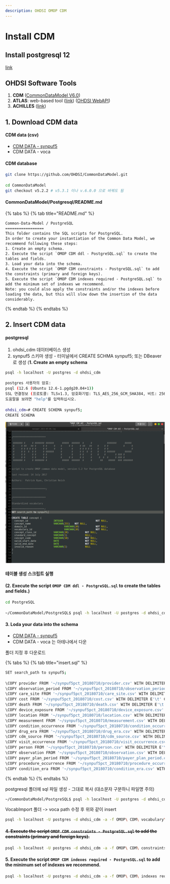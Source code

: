 ```yaml
---
description: OHDSI OMOP CDM
---
```


# Install CDM

## Install postgresql 12 

[link](https://app.gitbook.com/@gywlsdms123/s/notes/~/drafts/-M_3aShBp1b9ocuG715S/ohdsi/install/install-postgresql)

## OHDSI Software Tools 

1. **CDM** \([CommonDataModel V6.0](https://github.com/OHDSI/CommonDataModel/tree/v6.0_fixes)\)
2. **ATLAS**: web-based tool \([link](https://github.com/OHDSI/Atlas)\) \([OHDSI WebAPI](https://github.com/OHDSI/WebAPI)\)
3. **ACHILLES** \([link](https://github.com/OHDSI/Achilles)\)

## 1. Download CDM data 

#### CDM data \(csv\)

* [CDM DATA - synpuf5](https://drive.google.com/file/d/18EjMxyA6NsqBo9eed_Gab1ESHWPxJygz/view)
* CDM DATA - voca

#### CDM database

```bash
git clone https://github.com/OHDSI/CommonDataModel.git

cd CommonDataModel
git checkout v5.2.2 # v5.3.1 이나 v.6.0.0 으로 바꿔도 됨 
```

#### CommonDataModel/Postgresql/README.md

{% tabs %}
{% tab title="README.md" %}
```text
Common-Data-Model / PostgreSQL
=================
This folder contains the SQL scripts for PostgreSQL.
In order to create your instantiation of the Common Data Model, we recommend following these steps:
1. Create an empty schema.
2. Execute the script `OMOP CDM ddl - PostgreSQL.sql` to create the tables and fields.
3. Load your data into the schema.
4. Execute the script `OMOP CDM constraints - PostgreSQL.sql` to add the constraints (primary and foreign keys).
5. Execute the script `OMOP CDM indexes required - PostgreSQL.sql` to add the minimum set of indexes we recommend.
Note: you could also apply the constraints and/or the indexes before loading the data, but this will slow down the insertion of the data considerably.
```
{% endtab %}
{% endtabs %}

## 2. Insert CDM data

#### postgresql 

1. ohdsi\_cdm 데이터베이스 생성
2. synpuf5 스키마 생성 - 터미널에서 CREATE SCHMA synpuf5; 또는 DBeaver로 생성 \(**1. Create an empty schema**

```bash
psql -h localhost -U postgres -d ohdsi_cdm

postgres 사용자의 암호: 
psql (12.6 (Ubuntu 12.6-1.pgdg20.04+1))
SSL 연결정보 (프로토콜: TLSv1.3, 암호화기법: TLS_AES_256_GCM_SHA384, 비트: 256, 압축: off)
도움말을 보려면 "help"를 입력하십시오.

ohdsi_cdm=# CREATE SCHEMA synpuf5;
CREATE SCHEMA

```

![SET search\_path to synpuf5; &#xCD94;&#xAC00;](../../.gitbook/assets/image%20%288%29.png)

#### 테이블 생성 스크립트 실행

#### \(2. Execute the script `OMOP CDM ddl - PostgreSQL.sql` to create the tables and fields.\)

```bash
cd PostgreSQL

~/CommonDataModel/PostgreSQL$ psql -h localhost -U postgres -d ohdsi_cdm -a -f OMOP\ CDM\ ddl\ -\ PostgreSQL.sql
```

#### 3. Loda your data into the schema

* [CDM DATA - synpuf5](https://drive.google.com/file/d/18EjMxyA6NsqBo9eed_Gab1ESHWPxJygz/view)
* CDM DATA - voca 는 아테나에서 다운 

폴더 지정 후 다운로드 

{% tabs %}
{% tab title="insert.sql" %}
```bash
SET search_path to synpuf5;

\COPY provider FROM '~/synpuf5pct_20180710/provider.csv' WITH DELIMITER E'\t' CSV QUOTE E'\b';
\COPY observation_period FROM '~/synpuf5pct_20180710/observation_period.csv' WITH DELIMITER E'\t' CSV QUOTE E'\b';
\COPY care_site FROM '~/synpuf5pct_20180710/care_site.csv' WITH DELIMITER E'\t' CSV QUOTE E'\b';
\COPY cost FROM '~/synpuf5pct_20180710/cost.csv' WITH DELIMITER E'\t' CSV QUOTE E'\b';
\COPY death FROM '~/synpuf5pct_20180710/death.csv' WITH DELIMITER E'\t' CSV QUOTE E'\b';
\COPY device_exposure FROM '~/synpuf5pct_20180710/device_exposure.csv' WITH DELIMITER E'\t' CSV QUOTE E'\b';
\COPY location FROM '~/synpuf5pct_20180710/location.csv' WITH DELIMITER E'\t' CSV QUOTE E'\b';
\COPY measurement FROM '~/synpuf5pct_20180710/measurement.csv' WITH DELIMITER E'\t' CSV QUOTE E'\b';
\COPY condition_occurrence FROM '~/synpuf5pct_20180710/condition_occurrence.csv' WITH DELIMITER E'\t' CSV QUOTE E'\b';
\COPY drug_era FROM '~/synpuf5pct_20180710/drug_era.csv' WITH DELIMITER E'\t' CSV QUOTE E'\b';
\COPY cdm_source FROM '~/synpuf5pct_20180710/cdm_source.csv' WITH DELIMITER E'\t' CSV QUOTE E'\b';
\COPY visit_occurrence FROM '~/synpuf5pct_20180710/visit_occurrence.csv' WITH DELIMITER E'\t' CSV QUOTE E'\b';
\COPY person FROM '~/synpuf5pct_20180710/person.csv' WITH DELIMITER E'\t' CSV QUOTE E'\b';
\COPY observation FROM '~/synpuf5pct_20180710/observation.csv' WITH DELIMITER E'\t' CSV QUOTE E'\b';
\COPY payer_plan_period FROM '~/synpuf5pct_20180710/payer_plan_period.csv' WITH DELIMITER E'\t' CSV QUOTE E'\b';
\COPY procedure_occurrence FROM '~/synpuf5pct_20180710/procedure_occurrence.csv' WITH DELIMITER E'\t' CSV QUOTE E'\b';
\COPY condition_era FROM '~/synpuf5pct_20180710/condition_era.csv' WITH DELIMITER E'\t' CSV QUOTE E'\b';


```
{% endtab %}
{% endtabs %}

postgresql 폴더에 sql 파일 생성 - 그대로 복사 \(대소문자 구분하니 파일명 주의\)

```bash
~/CommonDataModel/PostgreSQL$ psql -h localhost -U postgres -d ohdsi_cdm -a -f insertData.sql
```

VocabImport 폴더 -&gt; voca path 수정 후 위와 같이 insert

```bash
psql -h localhost -U postgres -d ohdsi_cdm -a -f OMOP\ CDM\ vocabulary\ load\ -\ PostgreSQL.sql
```

#### **4**~~**. Execute the script `OMOP CDM constraints - PostgreSQL.sql` to add the constraints \(primary and foreign keys\).**~~

```bash
psql -h localhost -U postgres -d ohdsi_cdm -a -f OMOP\ CDM\ constraints\ -\ PostgreSQL.sql
```

#### **5. Execute the script `OMOP CDM indexes required - PostgreSQL.sql` to add the minimum set of indexes we recommend.**

```bash
psql -h localhost -U postgres -d ohdsi_cdm -a -f OMOP\ CDM\ indexes required\ -\ PostgreSQL.sql
```



